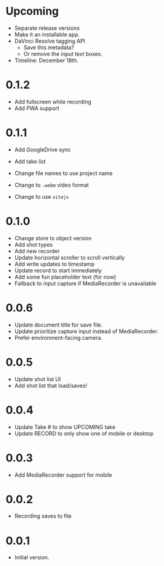 # Upcoming

- Separate release versions
- Make it an installable app.
- DaVinci Resolve tagging API
  - Save this metadata?
  - Or remove the input text boxes.
- Timeline: December 18th.

# 0.1.2

- Add fullscreen while recording
- Add PWA support

# 0.1.1

- Add GoogleDrive sync
- Add take list

- Change file names to use project name
- Change to `.webm` video format
- Change to use `vitejs`

# 0.1.0

- Change store to object version
- Add shot types
- Add new recorder
- Update horizontal scroller to scroll vertically
- Add write updates to timestamp
- Update record to start immediately
- Add some fun placeholder text (for now)
- Fallback to input capture if MediaRecorder is unavailable

# 0.0.6

- Update document title for save file.
- Update prioritize capture input instead of MediaRecorder.
- Prefer environment-facing camera.

# 0.0.5

- Update shot list UI
- Add shot list that load/saves!

# 0.0.4

- Update Take # to show UPCOMING take
- Update RECORD to only show one of mobile or desktop

# 0.0.3

- Add MediaRecorder support for mobile

# 0.0.2

- Recording saves to file

# 0.0.1

- Initial version.
